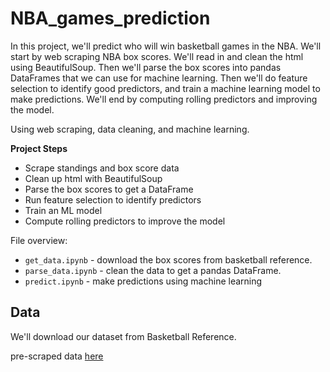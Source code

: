 # NBA_games_prediction

In this project, we'll predict who will win basketball games in the NBA.  We'll start by web scraping NBA box scores.  We'll read in and clean the html using BeautifulSoup.  Then we'll parse the box scores into pandas DataFrames that we can use for machine learning.  Then we'll do feature selection to identify good predictors, and train a machine learning model to make predictions.  We'll end by computing rolling predictors and improving the model.

Using web scraping, data cleaning, and machine learning.

**Project Steps**

* Scrape standings and box score data
* Clean up html with BeautifulSoup
* Parse the box scores to get a DataFrame
* Run feature selection to identify predictors
* Train an ML model
* Compute rolling predictors to improve the model

File overview:

* `get_data.ipynb` - download the box scores from basketball reference.
* `parse_data.ipynb` - clean the data to get a pandas DataFrame.
* `predict.ipynb` - make predictions using machine learning


## Data

We'll download our dataset from Basketball Reference.  

pre-scraped data [here](https://drive.google.com/uc?export=download&id=10uPrEUqhe1uxShKiiZciRJViYqhJcre6)

